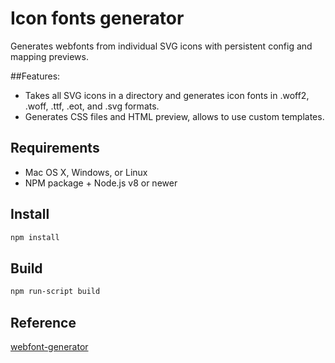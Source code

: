 # Icon fonts generator

Generates webfonts from individual SVG icons with persistent config and mapping previews.

##Features:

* Takes all SVG icons in a directory and generates icon fonts in .woff2, .woff, .ttf, .eot, and .svg formats.
* Generates CSS files and HTML preview, allows to use custom templates.

## Requirements

* Mac OS X, Windows, or Linux
* NPM package + Node.js v8 or newer

## Install

```sh
npm install

```

## Build
```sh
npm run-script build

```

## Reference
[webfont-generator](https://github.com/sunflowerdeath/webfonts-generator)
